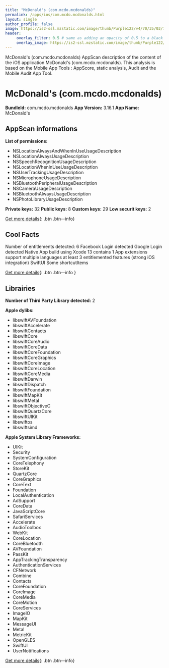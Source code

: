 ```yaml
---
title: "McDonald's (com.mcdo.mcdonalds)"
permalink: /apps/ios/com.mcdo.mcdonalds.html
layout: single
author_profile: false
image: https://is2-ssl.mzstatic.com/image/thumb/Purple122/v4/70/35/03/70350321-c617-0167-45eb-b9415abe0c4b/AppIcon-0-0-1x_U007emarketing-0-0-0-4-0-0-sRGB-0-0-0-GLES2_U002c0-512MB-85-220-0-0.png/512x512bb.jpg
header: 
     overlay_filter: 0.5 # same as adding an opacity of 0.5 to a black background
     overlay_image: https://is2-ssl.mzstatic.com/image/thumb/Purple122/v4/70/35/03/70350321-c617-0167-45eb-b9415abe0c4b/AppIcon-0-0-1x_U007emarketing-0-0-0-4-0-0-sRGB-0-0-0-GLES2_U002c0-512MB-85-220-0-0.png/512x512bb.jpg
---
```

McDonald's (com.mcdo.mcdonalds) AppScan description of the content of the iOS application McDonald's (com.mcdo.mcdonalds). This analysis is based on the Mobile App Tools : AppScore, static analysis, Audit and the Mobile Audit App Tool.

# McDonald's (com.mcdo.mcdonalds)

**BundleId:** com.mcdo.mcdonalds
**App Version:** 3.16.1
**App Name:** McDonald's


## AppScan informations 

**List of permissions:** 
- NSLocationAlwaysAndWhenInUseUsageDescription
- NSLocationAlwaysUsageDescription
- NSSpeechRecognitionUsageDescription
- NSLocationWhenInUseUsageDescription
- NSUserTrackingUsageDescription
- NSMicrophoneUsageDescription
- NSBluetoothPeripheralUsageDescription
- NSCameraUsageDescription
- NSBluetoothAlwaysUsageDescription
- NSPhotoLibraryUsageDescription
  
  
**Private keys:** 32
**Public keys:** 8
**Custom keys:** 29
**Low securit keys:** 2
  
[Get more details](/pricing.html){: .btn .btn--info}

## Cool Facts

Number of entitlements detected: 6
Facebook Login detected
Google Login detected
Native App
build using Xcode 13
contains 1 App extensions
support multiple languages
at least 3 entitlemented features (strong iOS integration)
SwiftUI
Some shortcutItems 
  
[Get more details](/pricing.html){: .btn .btn--info }

## Librairies 
**Number of Third Party Library detected:** 2


**Apple dylibs:**
- libswiftAVFoundation
- libswiftAccelerate
- libswiftContacts
- libswiftCore
- libswiftCoreAudio
- libswiftCoreData
- libswiftCoreFoundation
- libswiftCoreGraphics
- libswiftCoreImage
- libswiftCoreLocation
- libswiftCoreMedia
- libswiftDarwin
- libswiftDispatch
- libswiftFoundation
- libswiftMapKit
- libswiftMetal
- libswiftObjectiveC
- libswiftQuartzCore
- libswiftUIKit
- libswiftos
- libswiftsimd


**Apple System Library Frameworks:**
- UIKit
- Security
- SystemConfiguration
- CoreTelephony
- StoreKit
- QuartzCore
- CoreGraphics
- CoreText
- Foundation
- LocalAuthentication
- AdSupport
- CoreData
- JavaScriptCore
- SafariServices
- Accelerate
- AudioToolbox
- WebKit
- CoreLocation
- CoreBluetooth
- AVFoundation
- PassKit
- AppTrackingTransparency
- AuthenticationServices
- CFNetwork
- Combine
- Contacts
- CoreFoundation
- CoreImage
- CoreMedia
- CoreMotion
- CoreServices
- ImageIO
- MapKit
- MessageUI
- Metal
- MetricKit
- OpenGLES
- SwiftUI
- UserNotifications


  
[Get more details](/pricing.html){: .btn .btn--info}

